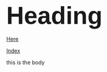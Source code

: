 
<html>

<head>
 
<h1><span style='font-size:48.0pt;line-height:107%;font-family:"Arial",sans-serif'>Heading</span></h1>
 
 </head>
 

 
 <Body>
 
 <a href=https://github.com/ESaparito/esaparito/edit/master/README.md>Here</a>

 <a href=https://github.com/ESaparito/esaparito/blob/master/index.md>Index</a>
 
 this is the body
 
 </body>
 
 </html>
